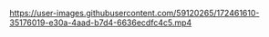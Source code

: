 

https://user-images.githubusercontent.com/59120265/172461610-35176019-e30a-4aad-b7d4-6636ecdfc4c5.mp4

